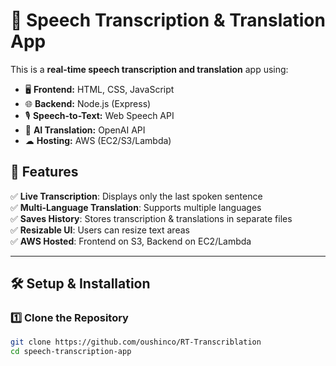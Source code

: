 # 🎤 Speech Transcription & Translation App

This is a **real-time speech transcription and translation** app using:
- 🖥 **Frontend:** HTML, CSS, JavaScript
- 🌐 **Backend:** Node.js (Express)
- 🎙 **Speech-to-Text:** Web Speech API
- 🧠 **AI Translation:** OpenAI API
- ☁ **Hosting:** AWS (EC2/S3/Lambda)

## 🚀 Features
✅ **Live Transcription**: Displays only the last spoken sentence  
✅ **Multi-Language Translation**: Supports multiple languages  
✅ **Saves History**: Stores transcription & translations in separate files  
✅ **Resizable UI**: Users can resize text areas  
✅ **AWS Hosted**: Frontend on S3, Backend on EC2/Lambda  

---

## 🛠 Setup & Installation

### **1️⃣ Clone the Repository**
```sh
git clone https://github.com/oushinco/RT-Transcriblation
cd speech-transcription-app
